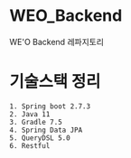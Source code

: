 # WEO_Backend
WE'O Backend 레파지토리

# 기술스택 정리
```
1. Spring boot 2.7.3
2. Java 11
3. Gradle 7.5
4. Spring Data JPA
5. QueryDSL 5.0
6. Restful
```

